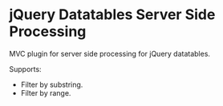 # jQuery Datatables Server Side Processing
MVC plugin for server side processing for jQuery datatables.

Supports:
- Filter by substring.
- Filter by range.
